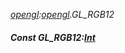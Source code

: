 _[opengl](../../modules/opengl/opengl-module.md):[opengl](../../modules/opengl/opengl-module.md).GL\_RGB12_
##### Const GL\_RGB12:[Int](../../modules/wonkey/wonkey-types-int.md)
